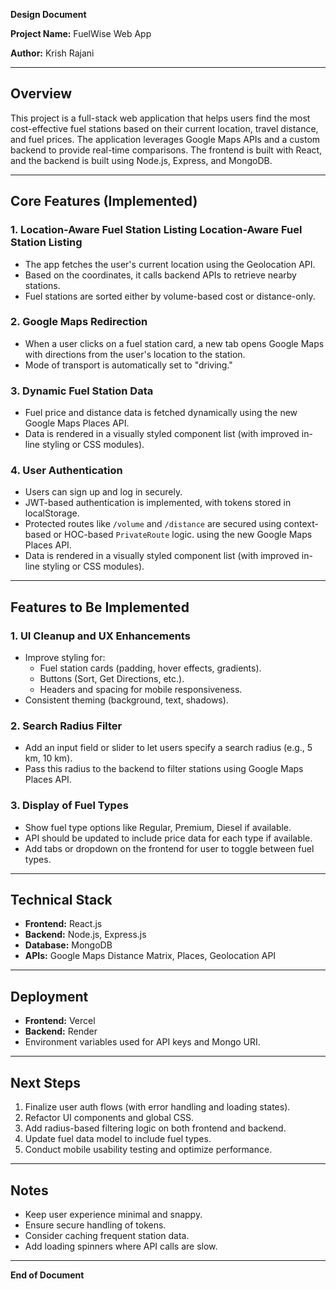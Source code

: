 **Design Document**

**Project Name:** FuelWise Web App

**Author:** Krish Rajani

---

## Overview

This project is a full-stack web application that helps users find the most cost-effective fuel stations based on their current location, travel distance, and fuel prices. The application leverages Google Maps APIs and a custom backend to provide real-time comparisons. The frontend is built with React, and the backend is built using Node.js, Express, and MongoDB.

---

## Core Features (Implemented)

### 1. **Location-Aware Fuel Station Listing** **Location-Aware Fuel Station Listing**

- The app fetches the user's current location using the Geolocation API.
- Based on the coordinates, it calls backend APIs to retrieve nearby stations.
- Fuel stations are sorted either by volume-based cost or distance-only.

### 2. **Google Maps Redirection**

- When a user clicks on a fuel station card, a new tab opens Google Maps with directions from the user's location to the station.
- Mode of transport is automatically set to "driving."

### 3. **Dynamic Fuel Station Data**

- Fuel price and distance data is fetched dynamically using the new Google Maps Places API.
- Data is rendered in a visually styled component list (with improved in-line styling or CSS modules).

### 4. **User Authentication**

- Users can sign up and log in securely.
- JWT-based authentication is implemented, with tokens stored in localStorage.
- Protected routes like `/volume` and `/distance` are secured using context-based or HOC-based `PrivateRoute` logic. using the new Google Maps Places API.
- Data is rendered in a visually styled component list (with improved in-line styling or CSS modules).

---

## Features to Be Implemented

### 1. **UI Cleanup and UX Enhancements**

- Improve styling for:
  - Fuel station cards (padding, hover effects, gradients).
  - Buttons (Sort, Get Directions, etc.).
  - Headers and spacing for mobile responsiveness.
- Consistent theming (background, text, shadows).

### 2. **Search Radius Filter**

- Add an input field or slider to let users specify a search radius (e.g., 5 km, 10 km).
- Pass this radius to the backend to filter stations using Google Maps Places API.

### 3. **Display of Fuel Types**

- Show fuel type options like Regular, Premium, Diesel if available.
- API should be updated to include price data for each type if available.
- Add tabs or dropdown on the frontend for user to toggle between fuel types.

---

## Technical Stack

- **Frontend:** React.js
- **Backend:** Node.js, Express.js
- **Database:** MongoDB
- **APIs:** Google Maps Distance Matrix, Places, Geolocation API

---

## Deployment

- **Frontend:** Vercel
- **Backend:** Render 
- Environment variables used for API keys and Mongo URI.

---

## Next Steps

1. Finalize user auth flows (with error handling and loading states).
2. Refactor UI components and global CSS.
3. Add radius-based filtering logic on both frontend and backend.
4. Update fuel data model to include fuel types.
5. Conduct mobile usability testing and optimize performance.

---

## Notes

- Keep user experience minimal and snappy.
- Ensure secure handling of tokens.
- Consider caching frequent station data.
- Add loading spinners where API calls are slow.

---

**End of Document**

